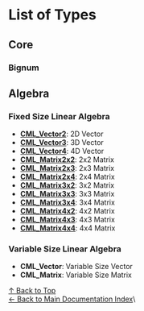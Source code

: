 # List of Types

## Core

### Bignum

## Algebra

### Fixed Size Linear Algebra

- [**CML_Vector2**](algebra/linear/flinear.md#vector-types): 2D Vector
- [**CML_Vector3**](algebra/linear/flinear.md#vector-types): 3D Vector
- [**CML_Vector4**](algebra/linear/flinear.md#vector-types): 4D Vector
- [**CML_Matrix2x2**](algebra/linear/flinear.md#matrix-types): 2x2 Matrix
- [**CML_Matrix2x3**](algebra/linear/flinear.md#matrix-types): 2x3 Matrix
- [**CML_Matrix2x4**](algebra/linear/flinear.md#matrix-types): 2x4 Matrix
- [**CML_Matrix3x2**](algebra/linear/flinear.md#matrix-types): 3x2 Matrix
- [**CML_Matrix3x3**](algebra/linear/flinear.md#matrix-types): 3x3 Matrix
- [**CML_Matrix3x4**](algebra/linear/flinear.md#matrix-types): 3x4 Matrix
- [**CML_Matrix4x2**](algebra/linear/flinear.md#matrix-types): 4x2 Matrix
- [**CML_Matrix4x3**](algebra/linear/flinear.md#matrix-types): 4x3 Matrix
- [**CML_Matrix4x4**](algebra/linear/flinear.md#matrix-types): 4x4 Matrix

### Variable Size Linear Algebra

- **CML_Vector**: Variable Size Vector
- **CML_Matrix**: Variable Size Matrix

[↑ Back to Top](#list-of-types)\
[← Back to Main Documentation Index](../../../README.md)\
